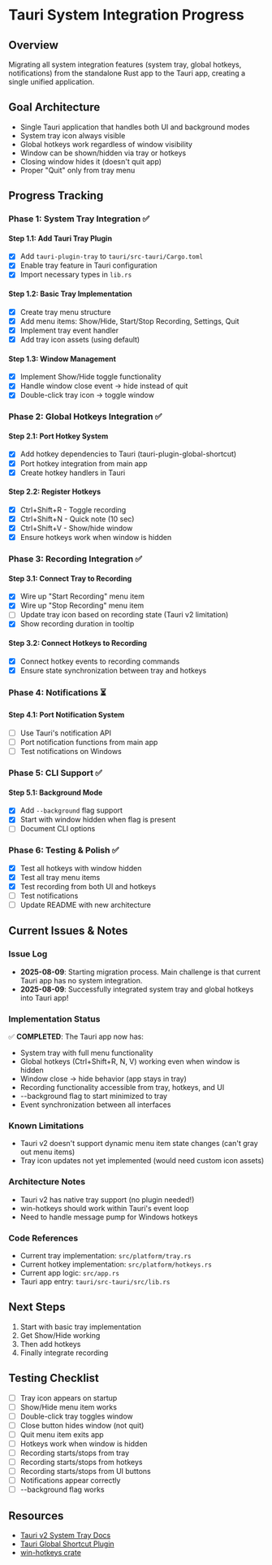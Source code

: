 # Tauri System Integration Progress

## Overview
Migrating all system integration features (system tray, global hotkeys, notifications) from the standalone Rust app to the Tauri app, creating a single unified application.

## Goal Architecture
- Single Tauri application that handles both UI and background modes
- System tray icon always visible
- Global hotkeys work regardless of window visibility
- Window can be shown/hidden via tray or hotkeys
- Closing window hides it (doesn't quit app)
- Proper "Quit" only from tray menu

## Progress Tracking

### Phase 1: System Tray Integration ✅

#### Step 1.1: Add Tauri Tray Plugin
- [x] Add `tauri-plugin-tray` to `tauri/src-tauri/Cargo.toml`
- [x] Enable tray feature in Tauri configuration
- [x] Import necessary types in `lib.rs`

#### Step 1.2: Basic Tray Implementation
- [x] Create tray menu structure
- [x] Add menu items: Show/Hide, Start/Stop Recording, Settings, Quit
- [x] Implement tray event handler
- [x] Add tray icon assets (using default)

#### Step 1.3: Window Management
- [x] Implement Show/Hide toggle functionality
- [x] Handle window close event → hide instead of quit
- [x] Double-click tray icon → toggle window

### Phase 2: Global Hotkeys Integration ✅

#### Step 2.1: Port Hotkey System
- [x] Add hotkey dependencies to Tauri (tauri-plugin-global-shortcut)
- [x] Port hotkey integration from main app
- [x] Create hotkey handlers in Tauri

#### Step 2.2: Register Hotkeys
- [x] Ctrl+Shift+R - Toggle recording
- [x] Ctrl+Shift+N - Quick note (10 sec)
- [x] Ctrl+Shift+V - Show/hide window
- [x] Ensure hotkeys work when window is hidden

### Phase 3: Recording Integration ✅

#### Step 3.1: Connect Tray to Recording
- [x] Wire up "Start Recording" menu item
- [x] Wire up "Stop Recording" menu item
- [ ] Update tray icon based on recording state (Tauri v2 limitation)
- [x] Show recording duration in tooltip

#### Step 3.2: Connect Hotkeys to Recording
- [x] Connect hotkey events to recording commands
- [x] Ensure state synchronization between tray and hotkeys

### Phase 4: Notifications ⏳

#### Step 4.1: Port Notification System
- [ ] Use Tauri's notification API
- [ ] Port notification functions from main app
- [ ] Test notifications on Windows

### Phase 5: CLI Support ✅

#### Step 5.1: Background Mode
- [x] Add `--background` flag support
- [x] Start with window hidden when flag is present
- [ ] Document CLI options

### Phase 6: Testing & Polish ✅

- [x] Test all hotkeys with window hidden
- [x] Test all tray menu items
- [x] Test recording from both UI and hotkeys
- [ ] Test notifications
- [ ] Update README with new architecture

## Current Issues & Notes

### Issue Log
- **2025-08-09**: Starting migration process. Main challenge is that current Tauri app has no system integration.
- **2025-08-09**: Successfully integrated system tray and global hotkeys into Tauri app!

### Implementation Status
✅ **COMPLETED**: The Tauri app now has:
- System tray with full menu functionality
- Global hotkeys (Ctrl+Shift+R, N, V) working even when window is hidden
- Window close → hide behavior (app stays in tray)
- Recording functionality accessible from tray, hotkeys, and UI
- --background flag to start minimized to tray
- Event synchronization between all interfaces

### Known Limitations
- Tauri v2 doesn't support dynamic menu item state changes (can't gray out menu items)
- Tray icon updates not yet implemented (would need custom icon assets)

### Architecture Notes
- Tauri v2 has native tray support (no plugin needed!)
- win-hotkeys should work within Tauri's event loop
- Need to handle message pump for Windows hotkeys

### Code References
- Current tray implementation: `src/platform/tray.rs`
- Current hotkey implementation: `src/platform/hotkeys.rs`
- Current app logic: `src/app.rs`
- Tauri app entry: `tauri/src-tauri/src/lib.rs`

## Next Steps
1. Start with basic tray implementation
2. Get Show/Hide working
3. Then add hotkeys
4. Finally integrate recording

## Testing Checklist
- [ ] Tray icon appears on startup
- [ ] Show/Hide menu item works
- [ ] Double-click tray toggles window
- [ ] Close button hides window (not quit)
- [ ] Quit menu item exits app
- [ ] Hotkeys work when window is hidden
- [ ] Recording starts/stops from tray
- [ ] Recording starts/stops from hotkeys
- [ ] Recording starts/stops from UI buttons
- [ ] Notifications appear correctly
- [ ] --background flag works

## Resources
- [Tauri v2 System Tray Docs](https://v2.tauri.app/develop/system-tray/)
- [Tauri Global Shortcut Plugin](https://v2.tauri.app/plugin/global-shortcut/)
- [win-hotkeys crate](https://docs.rs/win-hotkeys/)